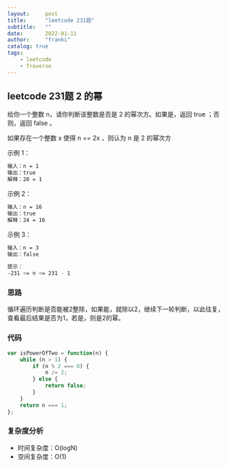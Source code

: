 ```yaml
---
layout:     post
title:      "leetcode 231题"
subtitle:   ""
date:       2022-01-11
author:     "franki"
catalog: true
tags:
    - leetcode
    - Traverse
---
```


## leetcode 231题 2 的幂

给你一个整数 n，请你判断该整数是否是 2 的幂次方。如果是，返回 true ；否则，返回 false 。

如果存在一个整数 x 使得 n == 2x ，则认为 n 是 2 的幂次方

示例 1：

```bash
输入：n = 1
输出：true
解释：20 = 1
```

示例 2：

```bash
输入：n = 16
输出：true
解释：24 = 16
```

示例 3：

```bash
输入：n = 3
输出：false
```

```bash
提示：
-231 <= n <= 231 - 1
```

### 思路

循环遍历判断是否能被2整除，如果能，就除以2，继续下一轮判断，以此往复，查看最后结果是否为1，若是，则是2的幂。

### 代码

```js
var isPowerOfTwo = function(n) {
    while (n > 1) {
        if (n % 2 === 0) {
            n /= 2;
        } else {
            return false;
        }
    }
    return n === 1;
};
```

### 复杂度分析

- 时间复杂度：O(logN)
- 空间复杂度：O(1)
